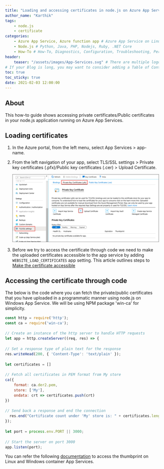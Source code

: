 ```yaml
---
title: "Loading and accessing certificates in node.js on Azure App Service"
author_name: "Karthik"
tags:
    - node.js
    - certificate
categories:
    - Azure App Service, Azure function app # Azure App Service on Linux, Azure App Service on Windows, Function App, Azure VM, Azure SDK
    - Node.js # Python, Java, PHP, Nodejs, Ruby, .NET Core
    - How-To # How-To, Diagnostics, Configuration, Troubleshooting, Performance
header:
    teaser: "/assets/images/App-Services.svg" # There are multiple logos that can be used in "/assets/images" if you choose to add one.
# If your Blog is long, you may want to consider adding a Table of Contents by adding the following two settings.
toc: true
toc_sticky: true
date: 2021-02-03 12:00:00
---
```


## About

This how-to guide shows accessing private certificates/Public certificates in your node.js application running on Azure App Services.

## Loading certificates 

1. In the Azure portal, from the left menu, select App Services > app-name.

2. From the left navigation of your app, select TLS/SSL settings > Private key certificates (.pfx)/Public key certificates (.cer) > Upload Certificate.

   ![Upload certificate to Azure](/media/2021/02/upload-private-cert.png)

3. Before we try to access the certificate through code we need to make the uploaded certificates accessible to the app service by adding `WEBSITE_LOAD_CERTIFICATES` app setting. This article outlines steps to [Make the certificate accessible](https://docs.microsoft.com/en-us/azure/app-service/configure-ssl-certificate-in-code#make-the-certificate-accessible)


## Accessing the certificate through code

The below is the code where you can fetch the private/public certificates that you have uploaded in a programmatic manner using node.js on Windows App Service. We will be using NPM package 'win-ca' for simplicity.

```javascript
const http = require('http');
const ca = require('win-ca');

// Create an instance of the http server to handle HTTP requests
let app = http.createServer((req, res) => {

// Set a response type of plain text for the response
res.writeHead(200, { 'Content-Type': 'text/plain' });

let certificates = []

// Fetch all certificates in PEM format from My store
ca({
    format: ca.der2.pem,
    store: ['My'],
    ondata: crt => certificates.push(crt)
})

// Send back a response and end the connection
  res.end("Certificate count under 'My' store is: " + certificates.length);
});

let port = process.env.PORT || 3000;

// Start the server on port 3000
app.listen(port);
```

You can refer the following [documentation](https://docs.microsoft.com/en-us/azure/app-service/configure-ssl-certificate-in-code#load-certificate-in-linuxwindows-containers) to access the thumbprint on Linux and Windows container App Services.

